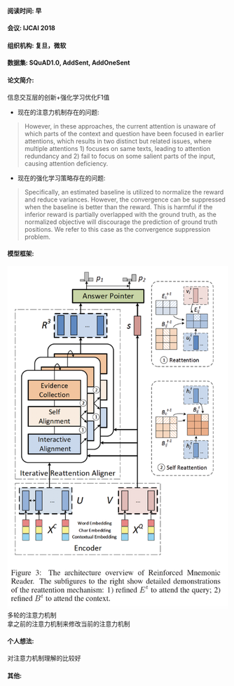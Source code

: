#### 阅读时间: 早
#### 会议: IJCAI 2018
#### 组织机构: 复旦，微软
#### 数据集:  SQuAD1.0, AddSent, AddOneSent
#### 论文简介:  
信息交互层的创新+强化学习优化F1值  

* 现在的注意力机制存在的问题:
> However, in these approaches, the current attention is unaware of which parts of the context
and question have been focused in earlier attentions, which results in two distinct but related issues, where
multiple attentions 1) focuses on same texts, leading to attention redundancy and 2) fail to focus on some salient
parts of the input, causing attention deficiency.
* 现在的强化学习策略存在的问题:
> Specifically, an estimated baseline is utilized to normalize the reward and reduce variances. However, the convergence
can be suppressed when the baseline is better than the reward. This is harmful if the inferior reward
is partially overlapped with the ground truth, as the normalized objective will discourage the prediction
of ground truth positions. We refer to this case as the convergence suppression problem.

#### 模型框架:  
![image](https://github.com/dengyuning/paper-reading-notes/blob/master/paper_pictures/Reinforced_Mnemonic_Reader_model.png?raw=true)
多轮的注意力机制  
拿之前的注意力机制来修改当前的注意力机制    

#### 个人想法:  
对注意力机制理解的比较好  
#### 其他:  
